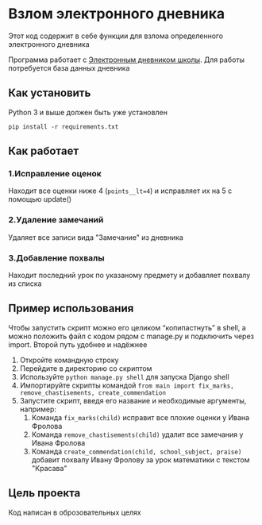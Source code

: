 # Взлом электронного дневника

Этот код содержит в себе функции для взлома определенного электронного дневника

Программа работает с [Электронным дневником школы](https://github.com/devmanorg/e-diary/tree/master). Для работы потребуется база данных дневника

## Как установить

Python 3 и выше должен быть уже установлен  

```
pip install -r requirements.txt
```

## Как работает

### 1.Исправление оценок

Находит все оценки ниже 4 (```points__lt=4```) и исправляет их на 5 с помощью update()

### 2.Удаление замечаний

Удаляет все записи вида "Замечание" из дневника

### 3.Добавление похвалы

Находит последний урок по указаному предмету и добавляет похвалу из списка

## Пример использования 

Чтобы запустить скрипт можно его целиком “копипастнуть” в shell, а можно положить файл с кодом рядом с manage.py и подключить через import. Второй путь удобнее и надёжнее

1. Откройте командную строку
2. Перейдите в директорию со скриптом
3. Используйте ```python manage.py shell``` для запуска Django shell
4. Импортируйте скрипты командой ```from main import fix_marks, remove_chastisements, create_commendation```
5. Запустите скрипт, введя его название и необходимые аргументы, например:
    1. Команда ```fix_marks(child)``` исправит все плохие оценки у Ивана Фролова
    2. Команда ```remove_chastisements(child)``` удалит все замечания у Ивана Фролова
    3. Команда ```create_commendation(child, school_subject, praise)``` добавит похвалу Ивану Фролову за урок математики с текстом "Красава"

## Цель проекта

Код написан в оброзовательных целях